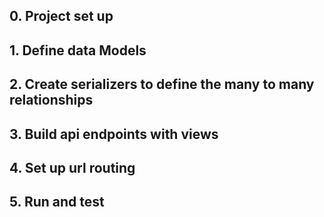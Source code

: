 ## 0. Project set up
## 1. Define data Models
## 2. Create serializers to define the many to many relationships
## 3. Build api endpoints with views
## 4. Set up url routing
## 5. Run and test
